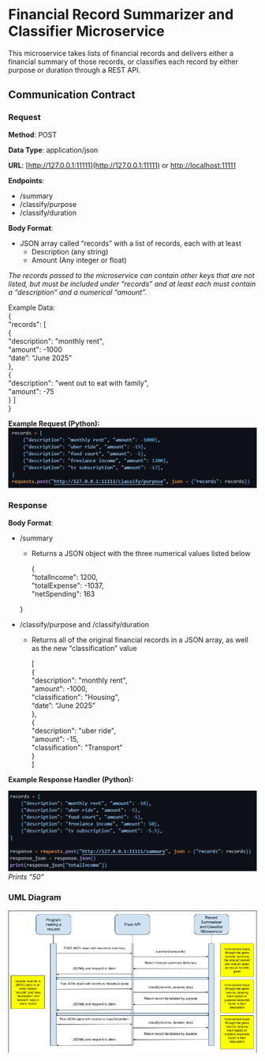 # Financial Record Summarizer and Classifier Microservice

This microservice takes lists of financial records and delivers either a financial summary of those records, or classifies each record by either purpose or duration through a REST API.

## Communication Contract

### Request

**Method**: POST

**Data Type**: application/json

**URL**: [http://127.0.0.1:11111](http://127.0.0.1:11111) or [http://localhost:11111](http://localhost:11111)

**Endpoints**:

* /summary  
* /classify/purpose  
* /classify/duration

**Body Format**:

* JSON array called “records” with a list of records, each with at least  
  * Description (any string)  
  * Amount (Any integer or float)

*The records passed to the microservice can contain other keys that are not listed, but must be included under “records” and at least each must contain a “description” and a numerical “amount”.*

Example Data:   
{  
  "records": \[  
    {  
      "description": "monthly rent",  
      "amount": \-1000  
      “date”: “June 2025”  
    },  
    {  
      "description": "went out to eat with family",  
      "amount": \-75  
    }  \]  
}

**Example Request (Python):**  
![Example Request](images/request.png)

### Response

**Body Format**:

* /summary  
  * Returns a JSON object with the three numerical values listed below

    {  
      "totalIncome": 1200,  
      "totalExpense": \-1037,  
      "netSpending": 163

  }

* /classify/purpose and /classify/duration  
  * Returns all of the original financial records in a JSON array, as well as the new “classification” value

    \[  
      {  
        "description": "monthly rent",  
        "amount": \-1000,  
        "classification": "Housing",  
        “date”: “June 2025”  
      },  
      {  
        "description": "uber ride",  
        "amount": \-15,  
        "classification": "Transport"  
      }  
     \]

**Example Response Handler (Python):**

![Example Response Handler](images/response_handler.png)  
*Prints “50”*

### UML Diagram

![UML diagram](images/UML.png)